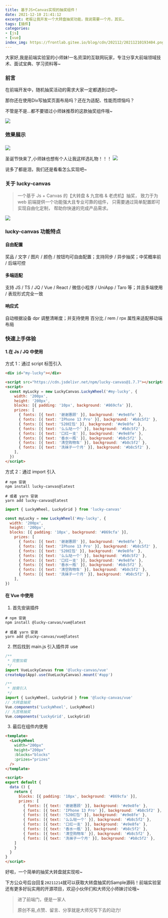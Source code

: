 ```yaml
---
title: 基于JS+Canvas实现的抽奖组件！
date: 2021-12-10 21:41:12
excerpt: 老板让我开发一个大转盘抽奖功能，我说需要一个月，其实…
tags: [插件]
categories:
- [js]
- [vue]
index_img: https://frontlab.gitee.io/blog/cdn/202112/20211210193404.png
---
```





大家好,我是前端实验室的小师妹!一名资深的互联网玩家，专注分享大前端领域技术、面试宝典、学习资料等~

### 前言

在前端开发中，随机抽奖活动的需求大家一定都遇到过吧~

那你还在使用Div写抽奖页面布局吗？还在为适配、性能而烦恼吗？

不管是不是...都不要错过小师妹推荐的这款抽奖组件哦~

![](https://frontlab.gitee.io/blog/cdn/202112/R-C.jpg)

### 效果展示

### ![](https://frontlab.gitee.io/blog/cdn/202112/lucky_show.gif)

圣诞节快来了,小师妹也想有个人让我这样选礼物！！！
![](https://frontlab.gitee.io/blog/cdn/202112/R-C2.jpg)

说多了都是泪，我们还是看看怎么实现吧~

### 关于 lucky-canvas

> 一个基于 Js + Canvas 的【大转盘 & 九宫格 & 老虎机】抽奖， 致力于为 web 前端提供一个功能强大且专业可靠的组件， 只需要通过简单配置即可实现自由化定制， 帮助你快速的完成产品需求。

![](https://frontlab.gitee.io/blog/cdn/202112/lucky_canvas_demo.png)

### lucky-canvas 功能特点

#### 自由配置

奖品 / 文字 / 图片 / 颜色 / 按钮均可自由配置；支持同步 / 异步抽奖；中奖概率前 / 后端可控

#### 多端适配

支持 JS / TS / JQ / Vue / React / 微信小程序 / UniApp / Taro 等；并且多端使用 / 表现形式完全一致

#### 响应式

自动根据设备 dpr 调整清晰度；并支持使用 百分比 / rem / rpx 属性来适配移动端布局

### 快速上手体验


#### 1.在 Js / JQ 中使用

方式 1：通过 script 标签引入

```html
<div id="my-lucky"></div>

<script src="https://cdn.jsdelivr.net/npm/lucky-canvas@1.7.7"></script>
<script>
  const myLucky = new LuckyCanvas.LuckyWheel('#my-lucky', {
    width: '200px',
    height: '200px',
    blocks: [{ padding: '10px', background: '#869cfa' }],
    prizes: [
      { fonts: [{ text: '谢谢惠顾' }], background: '#e9e8fe' },
      { fonts: [{ text: 'IPhone 13 Pro' }], background: '#b8c5f2' },
      { fonts: [{ text: '520红包' }], background: '#e9e8fe' },
      { fonts: [{ text: '么么哒一个' }], background: '#b8c5f2' },
      { fonts: [{ text: '口红一支' }], background: '#e9e8fe' },
      { fonts: [{ text: '香水一瓶' }], background: '#b8c5f2' },
      { fonts: [{ text: '清空购物车' }], background: '#b8c5f2' },
      { fonts: [{ text: '洗袜子一个月' }], background: '#b8c5f2' },
    ],
  })
</script>
```

方式 2：通过 import 引入

``` shell
# npm 安装
npm install lucky-canvas@latest

# 或者 yarn 安装
yarn add lucky-canvas@latest
```

```js
import { LuckyWheel, LuckyGrid } from 'lucky-canvas'

const myLucky = new LuckyWheel('#my-lucky', {
  width: '200px',
  height: '200px',
  blocks: [{ padding: '10px', background: '#869cfa' }],
    prizes: [
      { fonts: [{ text: '谢谢惠顾' }], background: '#e9e8fe' },
      { fonts: [{ text: 'IPhone 13 Pro' }], background: '#b8c5f2' },
      { fonts: [{ text: '520红包' }], background: '#e9e8fe' },
      { fonts: [{ text: '么么哒一个' }], background: '#b8c5f2' },
      { fonts: [{ text: '口红一支' }], background: '#e9e8fe' },
      { fonts: [{ text: '香水一瓶' }], background: '#b8c5f2' },
      { fonts: [{ text: '清空购物车' }], background: '#b8c5f2' },
      { fonts: [{ text: '洗袜子一个月' }], background: '#b8c5f2' },
    ],
})
```

#### 在 Vue 中使用


1. 首先安装插件

```shell
# npm 安装
npm install @lucky-canvas/vue@latest

# 或者 yarn 安装
yarn add @lucky-canvas/vue@latest
```

2. 然后找到 main.js 引入插件并 use

```js
/**
 * 完整加载
 */
import VueLuckyCanvas from '@lucky-canvas/vue'
createApp(App).use(VueLuckyCanvas).mount('#app')

/**
 * 按需引入
 */
import { LuckyWheel, LuckyGrid } from '@lucky-canvas/vue'
// 大转盘抽奖
Vue.components('LuckyWheel', LuckyWheel)
// 九宫格抽奖
Vue.components('LuckyGrid', LuckyGrid)
```

3. 最后在组件内使用

```html
<template>
  <LuckyWheel
    width="200px"
    height="200px"
    :blocks="blocks"
    :prizes="prizes"
  />
</template>

<script>
export default {
  data () {
    return {
      blocks: [{ padding: '10px', background: '#869cfa' }],
      prizes: [
        { fonts: [{ text: '谢谢惠顾' }], background: '#e9e8fe' },
        { fonts: [{ text: 'IPhone 13 Pro' }], background: '#b8c5f2' },
        { fonts: [{ text: '520红包' }], background: '#e9e8fe' },
        { fonts: [{ text: '么么哒一个' }], background: '#b8c5f2' },
        { fonts: [{ text: '口红一支' }], background: '#e9e8fe' },
        { fonts: [{ text: '香水一瓶' }], background: '#b8c5f2' },
        { fonts: [{ text: '清空购物车' }], background: '#b8c5f2' },
        { fonts: [{ text: '洗袜子一个月' }], background: '#b8c5f2' },
    ]
    }
  }
}
</script>
```

好啦，一个简单的抽奖大转盘就实现啦~

下方公众号后台回复`20211214`就可以获取大转盘抽奖的Sample源码！前端实验室还有更多好玩实用的开源项目，欢迎小伙伴们和大师兄小师妹讨论哦~

> <p>进了前端门，便是一家人</p><p>原创不易,点赞、留言、分享就是大师兄写下去的动力!</p>



